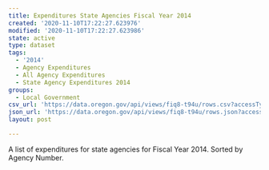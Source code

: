 ```yaml
---
title: Expenditures State Agencies Fiscal Year 2014
created: '2020-11-10T17:22:27.623976'
modified: '2020-11-10T17:22:27.623986'
state: active
type: dataset
tags:
  - '2014'
  - Agency Expenditures
  - All Agency Expenditures
  - State Agency Expenditures 2014
groups:
  - Local Government
csv_url: 'https://data.oregon.gov/api/views/fiq8-t94u/rows.csv?accessType=DOWNLOAD'
json_url: 'https://data.oregon.gov/api/views/fiq8-t94u/rows.json?accessType=DOWNLOAD'
layout: post

---
```

A list of expenditures for state agencies for Fiscal Year 2014. Sorted by Agency Number.

